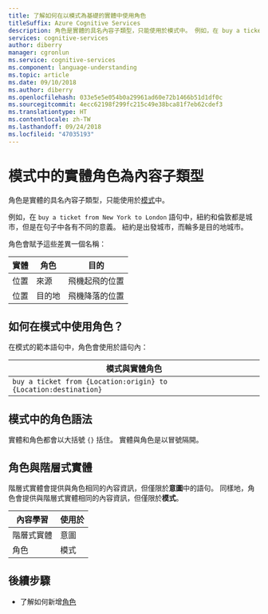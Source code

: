 ```yaml
---
title: 了解如何在以模式為基礎的實體中使用角色
titleSuffix: Azure Cognitive Services
description: 角色是實體的具名內容子類型，只能使用於模式中。 例如，在 buy a ticket from New York to London 語句中，New York 和 London 都是城市，但是在句子中各有不同的意義。 紐約是出發城市，而輪多是目的地城市。
services: cognitive-services
author: diberry
manager: cgronlun
ms.service: cognitive-services
ms.component: language-understanding
ms.topic: article
ms.date: 09/10/2018
ms.author: diberry
ms.openlocfilehash: 033e5e5e054b0a29961ad60e72b1466b51d1df0c
ms.sourcegitcommit: 4ecc62198f299fc215c49e38bca81f7eb62cdef3
ms.translationtype: HT
ms.contentlocale: zh-TW
ms.lasthandoff: 09/24/2018
ms.locfileid: "47035193"
---
```

# <a name="entity-roles-in-patterns-are-contextual-subtypes"></a>模式中的實體角色為內容子類型
角色是實體的具名內容子類型，只能使用於[模式](luis-concept-patterns.md)中。

例如，在 `buy a ticket from New York to London` 語句中，紐約和倫敦都是城市，但是在句子中各有不同的意義。 紐約是出發城市，而輪多是目的地城市。 

角色會賦予這些差異一個名稱：

|實體|角色|目的|
|--|--|--|
|位置|來源|飛機起飛的位置|
|位置|目的地|飛機降落的位置|

## <a name="how-are-roles-used-in-patterns"></a>如何在模式中使用角色？
在模式的範本語句中，角色會使用於語句內： 

|模式與實體角色|
|--|
|`buy a ticket from {Location:origin} to {Location:destination}`|


## <a name="role-syntax-in-patterns"></a>模式中的角色語法
實體和角色都會以大括號 `{}` 括住。 實體與角色是以冒號隔開。 

## <a name="roles-versus-hierarchical-entities"></a>角色與階層式實體
階層式實體會提供與角色相同的內容資訊，但僅限於**意圖**中的語句。 同樣地，角色會提供與階層式實體相同的內容資訊，但僅限於**模式**。

|內容學習|使用於|
|--|--|
|階層式實體|意圖|
|角色|模式|

## <a name="next-steps"></a>後續步驟

* 了解如何新增[角色](luis-how-to-add-entities.md#add-role-to-pattern-based-entity)

